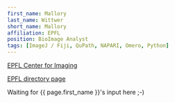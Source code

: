 ```yaml
---
first_name: Mallory
last_name: Wittwer
short_name: Mallory
affiliation: EPFL
position: BioImage Analyst
tags: [ImageJ / Fiji, QuPath, NAPARI, Omero, Python]
---
```

[EPFL Center for Imaging](https://www.epfl.ch/research/domains/imaging/)

[EPFL directory page](https://people.epfl.ch/mallory.wittwer/?lang=en)

Waiting for {{ page.first_name }}'s input here ;-)
